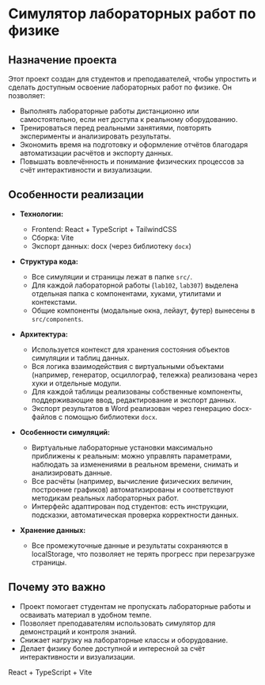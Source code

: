 # Симулятор лабораторных работ по физике

## Назначение проекта

Этот проект создан для студентов и преподавателей, чтобы упростить и сделать доступным освоение лабораторных работ по физике. Он позволяет:
- Выполнять лабораторные работы дистанционно или самостоятельно, если нет доступа к реальному оборудованию.
- Тренироваться перед реальными занятиями, повторять эксперименты и анализировать результаты.
- Экономить время на подготовку и оформление отчётов благодаря автоматизации расчётов и экспорту данных.
- Повышать вовлечённость и понимание физических процессов за счёт интерактивности и визуализации.

## Особенности реализации

- **Технологии:**
  - Frontend: React + TypeScript + TailwindCSS
  - Сборка: Vite
  - Экспорт данных: docx (через библиотеку `docx`)

- **Структура кода:**
  - Все симуляции и страницы лежат в папке `src/`.
  - Для каждой лабораторной работы (`lab102`, `lab307`) выделена отдельная папка с компонентами, хуками, утилитами и контекстами.
  - Общие компоненты (модальные окна, лейаут, футер) вынесены в `src/components`.

- **Архитектура:**
  - Используется контекст для хранения состояния объектов симуляции и таблиц данных.
  - Вся логика взаимодействия с виртуальными объектами (например, генератор, осциллограф, тележка) реализована через хуки и отдельные модули.
  - Для каждой таблицы реализованы собственные компоненты, поддерживающие ввод, редактирование и экспорт данных.
  - Экспорт результатов в Word реализован через генерацию docx-файлов с помощью библиотеки `docx`.

- **Особенности симуляций:**
  - Виртуальные лабораторные установки максимально приближены к реальным: можно управлять параметрами, наблюдать за изменениями в реальном времени, снимать и анализировать данные.
  - Все расчёты (например, вычисление физических величин, построение графиков) автоматизированы и соответствуют методикам реальных лабораторных работ.
  - Интерфейс адаптирован под студентов: есть инструкции, подсказки, автоматическая проверка корректности данных.

- **Хранение данных:**
  - Все промежуточные данные и результаты сохраняются в localStorage, что позволяет не терять прогресс при перезагрузке страницы.

## Почему это важно

- Проект помогает студентам не пропускать лабораторные работы и осваивать материал в удобном темпе.
- Позволяет преподавателям использовать симулятор для демонстраций и контроля знаний.
- Снижает нагрузку на лабораторные классы и оборудование.
- Делает физику более доступной и интересной за счёт интерактивности и визуализации.

React + TypeScript + Vite